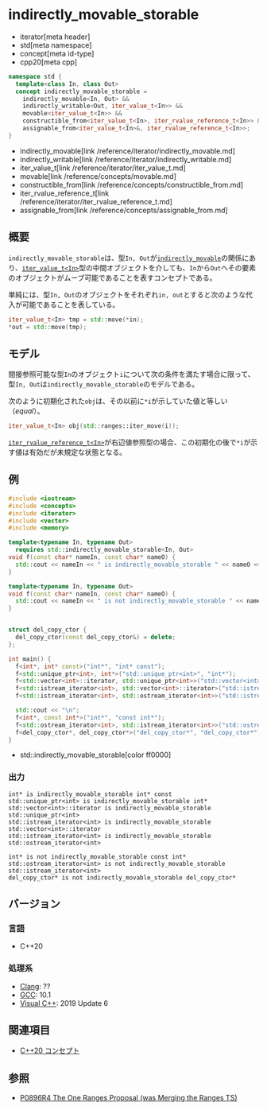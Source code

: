 # indirectly_movable_storable
* iterator[meta header]
* std[meta namespace]
* concept[meta id-type]
* cpp20[meta cpp]

```cpp
namespace std {
  template<class In, class Out>
  concept indirectly_movable_storable =
    indirectly_movable<In, Out> &&
    indirectly_writable<Out, iter_value_t<In>> &&
    movable<iter_value_t<In>> &&
    constructible_from<iter_value_t<In>, iter_rvalue_reference_t<In>> &&
    assignable_from<iter_value_t<In>&, iter_rvalue_reference_t<In>>;
}
```
* indirectly_movable[link /reference/iterator/indirectly_movable.md]
* indirectly_writable[link /reference/iterator/indirectly_writable.md]
* iter_value_t[link /reference/iterator/iter_value_t.md]
* movable[link /reference/concepts/movable.md]
* constructible_from[link /reference/concepts/constructible_from.md]
* iter_rvalue_reference_t[link /reference/iterator/iter_rvalue_reference_t.md]
* assignable_from[link /reference/concepts/assignable_from.md]

## 概要

`indirectly_movable_storable`は、型`In, Out`が[`indirectly_movable`](/reference/iterator/indirectly_movable.md)の関係にあり、[`iter_value_t<In>`](/reference/iterator/iter_value_t.md)型の中間オブジェクトを介しても、`In`から`Out`へその要素のオブジェクトがムーブ可能であることを表すコンセプトである。

単純には、型`In, Out`のオブジェクトをそれぞれ`in, out`とすると次のような代入が可能であることを表している。

```cpp
iter_value_t<In> tmp = std::move(*in);
*out = std::move(tmp);
```

## モデル

間接参照可能な型`In`のオブジェクト`i`について次の条件を満たす場合に限って、型`In, Out`は`indirectly_movable_storable`のモデルである。

次のように初期化された`obj`は、その以前に`*i`が示していた値と等しい（*equal*）。

```cpp
iter_value_t<In> obj(std::ranges::iter_move(i));
```

[`iter_rvalue_reference_t<In>`](/reference/iterator/iter_rvalue_reference_t.md)が右辺値参照型の場合、この初期化の後で`*i`が示す値は有効だが未規定な状態となる。

## 例
```cpp example
#include <iostream>
#include <concepts>
#include <iterator>
#include <vector>
#include <memory>

template<typename In, typename Out>
  requires std::indirectly_movable_storable<In, Out>
void f(const char* nameIn, const char* nameO) {
  std::cout << nameIn << " is indirectly_movable_storable " << nameO << std::endl;
}

template<typename In, typename Out>
void f(const char* nameIn, const char* nameO) {
  std::cout << nameIn << " is not indirectly_movable_storable " << nameO << std::endl;
}


struct del_copy_ctor {
  del_copy_ctor(const del_copy_ctor&) = delete;
};

int main() {
  f<int*, int* const>("int*", "int* const");
  f<std::unique_ptr<int>, int*>("std::unique_ptr<int>", "int*");
  f<std::vector<int>::iterator, std::unique_ptr<int>>("std::vector<int>::iterator", "std::unique_ptr<int>");
  f<std::istream_iterator<int>, std::vector<int>::iterator>("std::istream_iterator<int>", "std::vector<int>::iterator");
  f<std::istream_iterator<int>, std::ostream_iterator<int>>("std::istream_iterator<int>", "std::ostream_iterator<int>");

  std::cout << "\n";
  f<int*, const int*>("int*", "const int*");
  f<std::ostream_iterator<int>, std::istream_iterator<int>>("std::ostream_iterator<int>", "std::istream_iterator<int>");
  f<del_copy_ctor*, del_copy_ctor*>("del_copy_ctor*", "del_copy_ctor*");
}
```
* std::indirectly_movable_storable[color ff0000]

### 出力
```
int* is indirectly_movable_storable int* const
std::unique_ptr<int> is indirectly_movable_storable int*
std::vector<int>::iterator is indirectly_movable_storable std::unique_ptr<int>
std::istream_iterator<int> is indirectly_movable_storable std::vector<int>::iterator
std::istream_iterator<int> is indirectly_movable_storable std::ostream_iterator<int>

int* is not indirectly_movable_storable const int*
std::ostream_iterator<int> is not indirectly_movable_storable std::istream_iterator<int>
del_copy_ctor* is not indirectly_movable_storable del_copy_ctor*
```

## バージョン
### 言語
- C++20

### 処理系
- [Clang](/implementation.md#clang): ??
- [GCC](/implementation.md#gcc): 10.1
- [Visual C++](/implementation.md#visual_cpp): 2019 Update 6

## 関連項目

- [C++20 コンセプト](/lang/cpp20/concepts.md)

## 参照

- [P0896R4 The One Ranges Proposal (was Merging the Ranges TS)](http://www.open-std.org/jtc1/sc22/wg21/docs/papers/2018/p0896r4.pdf)
